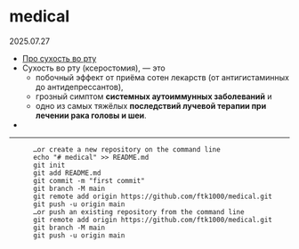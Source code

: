 # medical

2025.07.27

* [Про сухость во рту](https://habr.com/ru/companies/belayaraduga/articles/930356/)
* Сухость во рту (ксеростомия), — это
  *  побочный эффект от приёма сотен лекарств (от антигистаминных до антидепрессантов),
  *  грозный симптом **системных аутоиммунных заболеваний** и
  *  одно из самых тяжёлых **последствий лучевой терапии при лечении рака головы и шеи**.
* 

-----------------------

          …or create a new repository on the command line
          echo "# medical" >> README.md
          git init
          git add README.md
          git commit -m "first commit"
          git branch -M main
          git remote add origin https://github.com/ftk1000/medical.git
          git push -u origin main
          …or push an existing repository from the command line
          git remote add origin https://github.com/ftk1000/medical.git
          git branch -M main
          git push -u origin main
